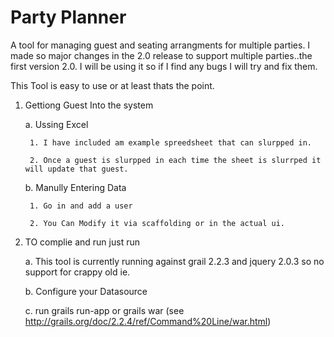Party Planner
============

A tool for managing guest and seating arrangments for multiple parties. 
I made so major changes in the 2.0 release to support multiple parties..the first version 2.0.  I will be using it so if I find any bugs I will try and fix them.



This Tool is easy to use or at least thats the point.

1. Gettiong Guest Into the system 

    a. Ussing Excel
    
        1. I have included am example spreedsheet that can slurpped in. 
        
        2. Once a guest is slurpped in each time the sheet is slurrped it will update that guest.
        
    b. Manully Entering Data
    
        1. Go in and add a user
        
        2. You Can Modify it via scaffolding or in the actual ui.

    
2. TO complie and run just run

    a.  This tool is currently running against grail 2.2.3 and jquery 2.0.3 so no support for crappy old ie.
    
    b. Configure your Datasource

    c. run grails run-app or grails war (see http://grails.org/doc/2.2.4/ref/Command%20Line/war.html)
   

